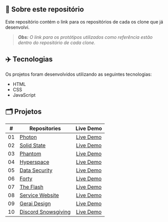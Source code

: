 ## 📝 Sobre este repositório
Este repositório contém o link para os repositórios de cada os clone que já desenvolvi.

 > ***Obs:** O link para os protótipos utilizados como referência estão dentro do repositório de cada clone.*

## ✈️ Tecnologias
Os projetos foram desenvolvidos utilizando as seguintes tecnologias:
- HTML
- CSS
- JavaScript

## 🗂️ Projetos
<table>
  <thead>
    <tr>
      <th>#</th>
      <th>Repositories</th>
      <th>Live Demo</th>
    </tr>
  </thead>
  <tbody>
    <tr>
      <td>01</td>
      <td><a href="https://github.com/RuuuFF/photon-ui">Photon</a></td>
      <td align="center"><a href="https://photon-ui-ruuuff.netlify.app/">Live Demo</a></td>
    </tr>
    <tr>
      <td>02</td>
      <td><a href="https://github.com/RuuuFF/solidstate-ui">Solid State</a></td>
      <td align="center"><a href="https://solidstate-ui-ruuuff.netlify.app/">Live Demo</a></td>
    </tr>
    <tr>
      <td>03</td>
      <td><a href="https://github.com/RuuuFF/phantom-ui">Phantom</a></td>
      <td align="center"><a href="https://phantom-ui-ruuuff.netlify.app/">Live Demo</a></td>
    </tr>
   <tr>
      <td>04</td>
      <td><a href="https://github.com/RuuuFF/hyperspace-ui">Hyperspace</a></td>
      <td align="center"><a href="https://hyperspace-ui-ruuuff.netlify.app/">Live Demo</a></td>
    </tr>
   <tr>
      <td>05</td>
      <td><a href="https://github.com/RuuuFF/datasecurity-ui">Data Security</a></td>
      <td align="center"><a href="https://datasecurity-ui-ruuuff.netlify.app/">Live Demo</a></td>
    </tr>
   <tr>
      <td>06</td>
      <td><a href="https://github.com/RuuuFF/forty-ui">Forty</a></td>
      <td align="center"><a href="https://forty-ui-ruuuff.netlify.app/">Live Demo</a></td>
    </tr>
   <tr>
      <td>07</td>
      <td><a href="https://github.com/RuuuFF/the-flash-ui">The Flash</a></td>
      <td align="center"><a href="https://flash-ui-ruuuff.netlify.app/">Live Demo</a></td>
    </tr>
   <tr>
      <td>08</td>
      <td><a href="https://github.com/RuuuFF/service-website-ui">Service Website</a></td>
      <td align="center"><a href="https://service-website-ruuuff.netlify.app/">Live Demo</a></td>
    </tr>
   <tr>
      <td>09</td>
      <td><a href="https://github.com/RuuuFF/gerai-design-ui">Gerai Design</a></td>
      <td align="center"><a href="https://gerai-design-ruuuff.netlify.app/">Live Demo</a></td>
    </tr>
   <tr>
      <td>10</td>
      <td><a href="https://github.com/RuuuFF/discord-snowsgiving-ui">Discord Snowsgiving</a></td>
      <td align="center"><a href="https://discord-snowsgiving-ruuuff.netlify.app/">Live Demo</a></td>
    </tr>
  </tbody>
</table>
